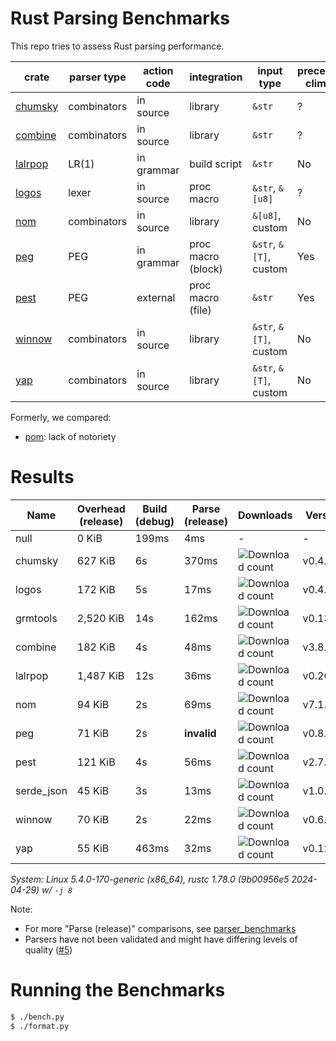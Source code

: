 # Rust Parsing Benchmarks

This repo tries to assess Rust parsing performance.

| crate     | parser type | action code | integration        | input type             | precedence climbing | parameterized rules | streaming input |
|-----------|-------------|-------------|--------------------|------------------------|---------------------|---------------------|-----------------|
| [chumsky] | combinators | in source   | library            | `&str`                 | ?                   | ?                   | ?               |
| [combine] | combinators | in source   | library            | `&str`                 | ?                   | ?                   | ?               |
| [lalrpop] | LR(1)       | in grammar  | build script       | `&str`                 | No                  | Yes                 | No              |
| [logos]   | lexer       | in source   | proc macro         | `&str`, `&[u8]`        | ?                   | ?                   | ?               |
| [nom]     | combinators | in source   | library            | `&[u8]`, custom        | No                  | Yes                 | Yes             |
| [peg]     | PEG         | in grammar  | proc macro (block) | `&str`, `&[T]`, custom | Yes                 | Yes                 | No              |
| [pest]    | PEG         | external    | proc macro (file)  | `&str`                 | Yes                 | No                  | No              |
| [winnow]  | combinators | in source   | library            | `&str`, `&[T]`, custom | No                  | Yes                 | Yes             |
| [yap]     | combinators | in source   | library            | `&str`, `&[T]`, custom | No                  | Yes                 | ?               |

Formerly, we compared:
- [pom]: lack of notoriety

# Results

Name | Overhead (release) | Build (debug) | Parse (release) | Downloads | Version
-----|--------------------|---------------|-----------------|-----------|--------
null | 0 KiB | 199ms | 4ms | - | -
chumsky | 627 KiB | 6s | 370ms | ![Download count](https://img.shields.io/crates/dr/ariadne) | v0.4.1
logos | 172 KiB | 5s | 17ms | ![Download count](https://img.shields.io/crates/dr/ariadne) | v0.4.1
grmtools | 2,520 KiB | 14s | 162ms | ![Download count](https://img.shields.io/crates/dr/cfgrammar) | v0.13.6
combine | 182 KiB | 4s | 48ms | ![Download count](https://img.shields.io/crates/dr/combine) | v3.8.1
lalrpop | 1,487 KiB | 12s | 36ms | ![Download count](https://img.shields.io/crates/dr/lalrpop-util) | v0.20.2
nom | 94 KiB | 2s | 69ms | ![Download count](https://img.shields.io/crates/dr/nom) | v7.1.3
peg | 71 KiB | 2s | **invalid** | ![Download count](https://img.shields.io/crates/dr/peg) | v0.8.3
pest | 121 KiB | 4s | 56ms | ![Download count](https://img.shields.io/crates/dr/pest) | v2.7.10
serde_json | 45 KiB | 3s | 13ms | ![Download count](https://img.shields.io/crates/dr/serde_json) | v1.0.117
winnow | 70 KiB | 2s | 22ms | ![Download count](https://img.shields.io/crates/dr/winnow) | v0.6.9
yap | 55 KiB | 463ms | 32ms | ![Download count](https://img.shields.io/crates/dr/yap) | v0.12.0

*System: Linux 5.4.0-170-generic (x86_64), rustc 1.78.0 (9b00956e5 2024-04-29) w/ `-j 8`*

Note:
- For more "Parse (release)" comparisons, see [parser_benchmarks](https://github.com/rust-bakery/parser_benchmarks)
- Parsers have not been validated and might have differing levels of quality ([#5](https://github.com/epage/parse-benchmarks-rs/issues/5))

# Running the Benchmarks

```bash
$ ./bench.py
$ ./format.py
```

[chumsky]: https://github.com/zesterer/chumsky
[combine]: https://github.com/Marwes/combine
[lalrpop]: https://github.com/lalrpop/lalrpop
[logos]: https://github.com/maciejhirsz/logos
[nom]: https://github.com/geal/nom
[peg]: https://github.com/kevinmehall/rust-peg
[pest]: https://github.com/pest-parser/pest
[pom]: https://github.com/j-f-liu/pom
[winnow]: https://github.com/winnow-rs/winnow
[yap]: https://github.com/jsdw/yap
